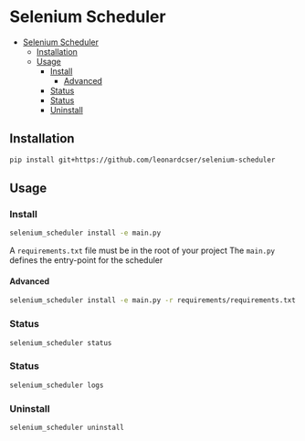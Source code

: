 # Selenium Scheduler

- [Selenium Scheduler](#selenium-scheduler)
  - [Installation](#installation)
  - [Usage](#usage)
    - [Install](#install)
      - [Advanced](#advanced)
    - [Status](#status)
    - [Status](#status-1)
    - [Uninstall](#uninstall)

## Installation

```sh
pip install git+https://github.com/leonardcser/selenium-scheduler
```

## Usage

### Install

```sh
selenium_scheduler install -e main.py
```

A `requirements.txt` file must be in the root of your project
The `main.py` defines the entry-point for the scheduler

#### Advanced

```sh
selenium_scheduler install -e main.py -r requirements/requirements.txt -m "module1,module2" -env .env
```

### Status

```sh
selenium_scheduler status
```

### Status

```sh
selenium_scheduler logs
```

### Uninstall

```sh
selenium_scheduler uninstall
```
